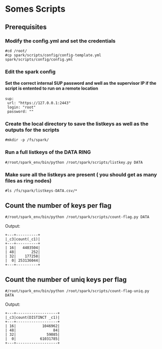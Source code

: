 # Somes Scripts

## Prerequisites

### Modify the config.yml and set the credentials
```
#cd /root/
#cp spark/scripts/config/config-template.yml spark/scripts/config/config.yml
```

### Edit the spark config

#### Set the correct internal SUP password and well as the supervisor IP if the script is entented to run on a remote location
```
sup:
 url: "https://127.0.0.1:2443"
 login: "root"
 password: ""
```

### Create the local directory to save the listkeys as well as the outputs for the scripts
```
#mkdir -p /fs/spark/
```

### Run a full listkeys of the DATA RING
```
#/root/spark_env/bin/python /root/spark/scripts/listkey.py DATA
```

### Make sure all the listkeys are present ( you should get as many files as ring nodes)
```
#ls /fs/spark/listkeys-DATA.csv/*
```

## Count the number of keys per flag
```
#/root/spark_env/bin/python /root/spark/scripts/count-flag.py DATA
```
Output:
```
+---+----------+
|_c3|count(_c1)|
+---+----------+
| 16|   4403504|
| 48|       252|
| 32|    177258|
|  0| 253136044|
+---+----------+
```

## Count the number of uniq keys per flag

```
#/root/spark_env/bin/python /root/spark/scripts/count-flag-uniq.py DATA
```

Output:
```
+---+-------------------+
|_c3|count(DISTINCT _c1)|
+---+-------------------+
| 16|            1046962|
| 48|                 84|
| 32|              59085|
|  0|           61031785|
+---+-------------------+
```

